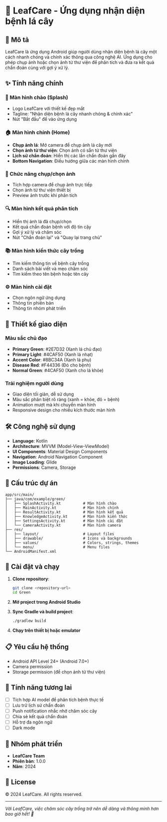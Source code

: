 # 🌿 LeafCare - Ứng dụng nhận diện bệnh lá cây

## 📱 Mô tả

LeafCare là ứng dụng Android giúp người dùng nhận diện bệnh lá cây một cách nhanh chóng và chính xác thông qua công nghệ AI. Ứng dụng cho phép chụp ảnh hoặc chọn ảnh từ thư viện để phân tích và đưa ra kết quả chẩn đoán cùng với gợi ý xử lý.

## ✨ Tính năng chính

### 🎯 Màn hình chào (Splash)
- Logo LeafCare với thiết kế đẹp mắt
- Tagline: "Nhận diện bệnh lá cây nhanh chóng & chính xác"
- Nút "Bắt đầu" để vào ứng dụng

### 🏠 Màn hình chính (Home)
- **Chụp ảnh lá**: Mở camera để chụp ảnh lá cây mới
- **Chọn ảnh từ thư viện**: Chọn ảnh có sẵn từ thư viện
- **Lịch sử chẩn đoán**: Hiển thị các lần chẩn đoán gần đây
- **Bottom Navigation**: Điều hướng giữa các màn hình chính

### 📸 Chức năng chụp/chọn ảnh
- Tích hợp camera để chụp ảnh trực tiếp
- Chọn ảnh từ thư viện thiết bị
- Preview ảnh trước khi phân tích

### 🔍 Màn hình kết quả phân tích
- Hiển thị ảnh lá đã chụp/chọn
- Kết quả chẩn đoán bệnh với độ tin cậy
- Gợi ý xử lý và chăm sóc
- Nút "Chẩn đoán lại" và "Quay lại trang chủ"

### 📚 Màn hình kiến thức cây trồng
- Tìm kiếm thông tin về bệnh cây trồng
- Danh sách bài viết và mẹo chăm sóc
- Tìm kiếm theo tên bệnh hoặc tên cây

### ⚙️ Màn hình cài đặt
- Chọn ngôn ngữ ứng dụng
- Thông tin phiên bản
- Thông tin nhóm phát triển

## 🎨 Thiết kế giao diện

### Màu sắc chủ đạo
- **Primary Green**: #2E7D32 (Xanh lá chủ đạo)
- **Primary Light**: #4CAF50 (Xanh lá nhạt)
- **Accent Color**: #8BC34A (Xanh lá phụ)
- **Disease Red**: #F44336 (Đỏ cho bệnh)
- **Normal Green**: #4CAF50 (Xanh cho lá khỏe)

### Trải nghiệm người dùng
- Giao diện tối giản, dễ sử dụng
- Màu sắc phân biệt rõ ràng (xanh = khỏe, đỏ = bệnh)
- Animation mượt mà khi chuyển màn hình
- Responsive design cho nhiều kích thước màn hình

## 🛠️ Công nghệ sử dụng

- **Language**: Kotlin
- **Architecture**: MVVM (Model-View-ViewModel)
- **UI Components**: Material Design Components
- **Navigation**: Android Navigation Component
- **Image Loading**: Glide
- **Permissions**: Camera, Storage

## 📁 Cấu trúc dự án

```
app/src/main/
├── java/com/example/green/
│   ├── SplashActivity.kt          # Màn hình chào
│   ├── MainActivity.kt            # Màn hình chính
│   ├── ResultActivity.kt          # Màn hình kết quả
│   ├── KnowledgeActivity.kt       # Màn hình kiến thức
│   ├── SettingsActivity.kt        # Màn hình cài đặt
│   └── CameraActivity.kt          # Màn hình camera
├── res/
│   ├── layout/                    # Layout files
│   ├── drawable/                  # Icons và backgrounds
│   ├── values/                    # Colors, strings, themes
│   └── menu/                      # Menu files
└── AndroidManifest.xml
```

## 🚀 Cài đặt và chạy

1. **Clone repository**:
   ```bash
   git clone <repository-url>
   cd Green
   ```

2. **Mở project trong Android Studio**

3. **Sync Gradle và build project**:
   ```bash
   ./gradlew build
   ```

4. **Chạy trên thiết bị hoặc emulator**

## 📋 Yêu cầu hệ thống

- Android API Level 24+ (Android 7.0+)
- Camera permission
- Storage permission (để chọn ảnh từ thư viện)

## 🔮 Tính năng tương lai

- [ ] Tích hợp AI model để phân tích bệnh thực tế
- [ ] Lưu trữ lịch sử chẩn đoán
- [ ] Push notification nhắc nhở chăm sóc cây
- [ ] Chia sẻ kết quả chẩn đoán
- [ ] Hỗ trợ đa ngôn ngữ
- [ ] Dark mode

## 👥 Nhóm phát triển

- **LeafCare Team**
- **Phiên bản**: 1.0.0
- **Năm**: 2024

## 📄 License

© 2024 LeafCare. All rights reserved.

---

*Với LeafCare, việc chăm sóc cây trồng trở nên dễ dàng và thông minh hơn bao giờ hết! 🌱*
